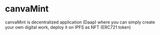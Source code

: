 # canvaMint
canvaMint is decentralized application (Daap) where you can simply create your own digital work, deploy it on IPFS as NFT (ERC721 token)
